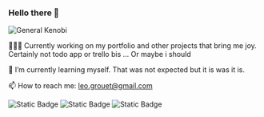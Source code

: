 ### Hello there 👋

![General Kenobi](./giphy.gif)


👨🏻‍💻 Currently working on my portfolio and other projects that bring me joy. Certainly not todo app or trello bis ... Or maybe i should 
  
🌱 I’m currently learning myself. That was not expected but it is was it is.
  
📫 How to reach me: leo.grouet@gmail.com

![Static Badge](https://img.shields.io/badge/Javascript-yellow) ![Static Badge](https://img.shields.io/badge/HTML-red) ![Static Badge](https://img.shields.io/badge/CSS-blue)



